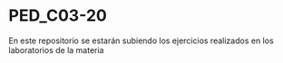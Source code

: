 # PED_C03-20
En este repositorio se estarán subiendo los ejercicios realizados en los laboratorios de la materia
